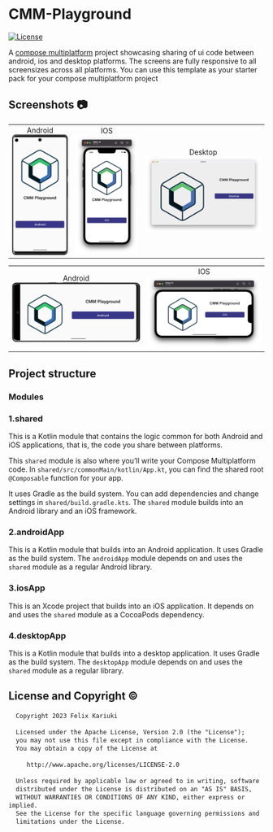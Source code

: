 # CMM-Playground
[![License](https://img.shields.io/badge/License-Apache_2.0-blue.svg)](https://opensource.org/licenses/Apache-2.0)

A [compose multiplatform](https://www.jetbrains.com/lp/compose-multiplatform/) project showcasing sharing of ui code between android, ios and desktop platforms. The screens are fully responsive to all screensizes across all platforms. You can use this template as your starter pack for your compose multiplatform project


## **Screenshots 📷**
| | | |
|:-------------------------:|:-------------------------:|:-------------------------:|
| Android <img src="./screenshots/android.png" width="200"> | IOS <img src="./screenshots/ios.png" width="350"> | Desktop <img src="./screenshots/desktop.png" width="600"> |

| | |
|:-------------------------:|:-------------------------:|
| Android <img src="./screenshots/android_rotate.png" width="600">  | IOS <img src="./screenshots/ios_rotate.png" width="600"> |

## Project structure

### Modules

### 1.shared

This is a Kotlin module that contains the logic common for both Android and iOS applications, that is, the code you share between platforms.

This `shared` module is also where you’ll write your Compose Multiplatform code.
In `shared/src/commonMain/kotlin/App.kt`, you can find the shared root `@Composable` function for your app.

It uses Gradle as the build system. You can add dependencies and change settings in `shared/build.gradle.kts`.
The `shared` module builds into an Android library and an iOS framework.

### 2.androidApp

This is a Kotlin module that builds into an Android application. It uses Gradle as the build system.
The `androidApp` module depends on and uses the `shared` module as a regular Android library.

### 3.iosApp

This is an Xcode project that builds into an iOS application.
It depends on and uses the `shared` module as a CocoaPods dependency.

### 4.desktopApp

This is a Kotlin module that builds into a desktop application. It uses Gradle as the build system. The `desktopApp`
module depends on and uses the `shared` module as a regular library.

  ## License and Copyright ©️
  
  ```
    Copyright 2023 Felix Kariuki

    Licensed under the Apache License, Version 2.0 (the "License");
    you may not use this file except in compliance with the License.
    You may obtain a copy of the License at

       http://www.apache.org/licenses/LICENSE-2.0

    Unless required by applicable law or agreed to in writing, software
    distributed under the License is distributed on an "AS IS" BASIS,
    WITHOUT WARRANTIES OR CONDITIONS OF ANY KIND, either express or implied.
    See the License for the specific language governing permissions and
    limitations under the License.
  
  ```
